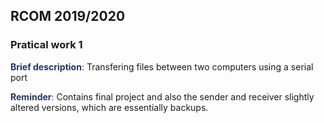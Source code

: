 ## RCOM 2019/2020

### **Pratical work 1**

<span style="color:#23355d">**Brief description**: </span>
Transfering files between two computers using a serial port   

<span style="color:#23355d">**Reminder**: </span>
Contains final project and also the sender and receiver slightly altered versions, which are essentially backups.
